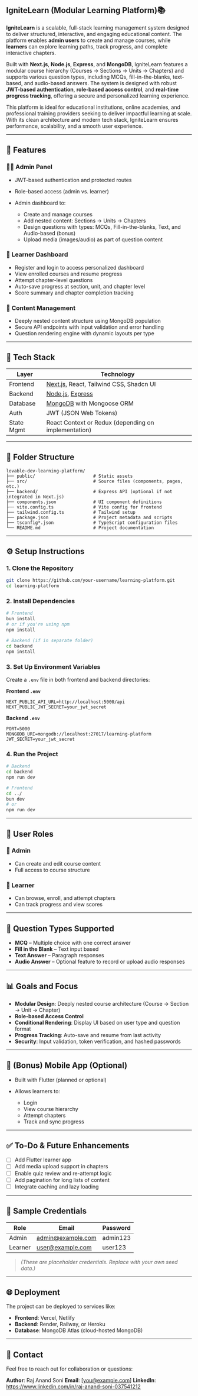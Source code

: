 ## **IgniteLearn (Modular Learning Platform)**📚

**IgniteLearn** is a scalable, full-stack learning management system designed to deliver structured, interactive, and engaging educational content. The platform enables **admin users** to create and manage courses, while **learners** can explore learning paths, track progress, and complete interactive chapters.

Built with **Next.js**, **Node.js**, **Express**, and **MongoDB**, IgniteLearn features a modular course hierarchy (Courses → Sections → Units → Chapters) and supports various question types, including MCQs, fill-in-the-blanks, text-based, and audio-based answers. The system is designed with robust **JWT-based authentication**, **role-based access control**, and **real-time progress tracking**, offering a secure and personalized learning experience.

This platform is ideal for educational institutions, online academies, and professional training providers seeking to deliver impactful learning at scale. With its clean architecture and modern tech stack, IgniteLearn ensures performance, scalability, and a smooth user experience.

---

## 🚀 Features

### 👨‍🏫 **Admin Panel**

* JWT-based authentication and protected routes
* Role-based access (admin vs. learner)
* Admin dashboard to:

  * Create and manage courses
  * Add nested content: Sections → Units → Chapters
  * Design questions with types: MCQs, Fill-in-the-blanks, Text, and Audio-based (bonus)
  * Upload media (images/audio) as part of question content

### 📘 **Learner Dashboard**

* Register and login to access personalized dashboard
* View enrolled courses and resume progress
* Attempt chapter-level questions
* Auto-save progress at section, unit, and chapter level
* Score summary and chapter completion tracking

### 🧠 **Content Management**

* Deeply nested content structure using MongoDB population
* Secure API endpoints with input validation and error handling
* Question rendering engine with dynamic layouts per type

---

## 🧰 Tech Stack

| Layer      | Technology                                                        |
| ---------- | ----------------------------------------------------------------- |
| Frontend   | [Next.js](https://nextjs.org/), React, Tailwind CSS, Shadcn UI    |
| Backend    | [Node.js](https://nodejs.org/), [Express](https://expressjs.com/) |
| Database   | [MongoDB](https://www.mongodb.com/) with Mongoose ORM             |
| Auth       | JWT (JSON Web Tokens)                                             |
| State Mgmt | React Context or Redux (depending on implementation)              |

---

## 📁 Folder Structure

```
lovable-dev-learning-platform/
├── public/                      # Static assets
├── src/                         # Source files (components, pages, etc.)
├── backend/                     # Express API (optional if not integrated in Next.js)
├── components.json              # UI component definitions
├── vite.config.ts               # Vite config for frontend
├── tailwind.config.ts           # Tailwind setup
├── package.json                 # Project metadata and scripts
├── tsconfig*.json               # TypeScript configuration files
└── README.md                    # Project documentation
```

---

## ⚙️ Setup Instructions

### 1. Clone the Repository

```bash
git clone https://github.com/your-username/learning-platform.git
cd learning-platform
```

### 2. Install Dependencies

```bash
# Frontend
bun install
# or if you're using npm
npm install

# Backend (if in separate folder)
cd backend
npm install
```

### 3. Set Up Environment Variables

Create a `.env` file in both frontend and backend directories:

**Frontend `.env`**

```env
NEXT_PUBLIC_API_URL=http://localhost:5000/api
NEXT_PUBLIC_JWT_SECRET=your_jwt_secret
```

**Backend `.env`**

```env
PORT=5000
MONGODB_URI=mongodb://localhost:27017/learning-platform
JWT_SECRET=your_jwt_secret
```

### 4. Run the Project

```bash
# Backend
cd backend
npm run dev

# Frontend
cd ../
bun dev
# or
npm run dev
```

---

## 👥 User Roles

### 🔐 Admin

* Can create and edit course content
* Full access to course structure

### 📗 Learner

* Can browse, enroll, and attempt chapters
* Can track progress and view scores

---

## 🧪 Question Types Supported

* **MCQ** – Multiple choice with one correct answer
* **Fill in the Blank** – Text input based
* **Text Answer** – Paragraph responses
* **Audio Answer** – Optional feature to record or upload audio responses

---

## 📊 Goals and Focus

* **Modular Design**: Deeply nested course architecture (Course → Section → Unit → Chapter)
* **Role-based Access Control**
* **Conditional Rendering**: Display UI based on user type and question format
* **Progress Tracking**: Auto-save and resume from last activity
* **Security**: Input validation, token verification, and hashed passwords

---

## 📱 (Bonus) Mobile App (Optional)

* Built with Flutter (planned or optional)
* Allows learners to:

  * Login
  * View course hierarchy
  * Attempt chapters
  * Track and sync progress

---

## ✅ To-Do & Future Enhancements

* [ ] Add Flutter learner app
* [ ] Add media upload support in chapters
* [ ] Enable quiz review and re-attempt logic
* [ ] Add pagination for long lists of content
* [ ] Integrate caching and lazy loading

---

## 📝 Sample Credentials

| Role    | Email                                         | Password |
| ------- | --------------------------------------------- | -------- |
| Admin   | [admin@example.com](mailto:admin@example.com) | admin123 |
| Learner | [user@example.com](mailto:user@example.com)   | user123  |

> *(These are placeholder credentials. Replace with your own seed data.)*

---

## 🌐 Deployment

The project can be deployed to services like:

* **Frontend**: Vercel, Netlify
* **Backend**: Render, Railway, or Heroku
* **Database**: MongoDB Atlas (cloud-hosted MongoDB)

---

## 📩 Contact

Feel free to reach out for collaboration or questions:

**Author**: Raj Anand Soni
**Email**: \[[you@example.com](mailto:sonirajanand677@gmail.com)]
**LinkedIn**: https://www.linkedin.com/in/raj-anand-soni-037541212 

